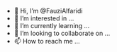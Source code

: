 - 👋 Hi, I’m @FauziAlfaridi
- 👀 I’m interested in ...
- 🌱 I’m currently learning ...
- 💞️ I’m looking to collaborate on ...
- 📫 How to reach me ...

<!---
FauziAlfaridi/FauziAlfaridi is a ✨ special ✨ repository because its `README.md` (this file) appears on your GitHub profile.
You can click the Preview link to take a look at your changes.
--->
